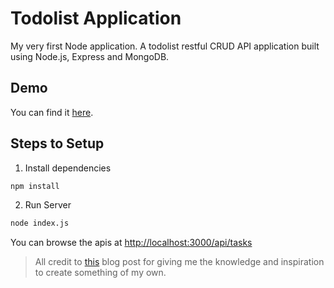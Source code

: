 # Todolist Application

My very first Node application. A todolist restful CRUD API application built using Node.js, Express and MongoDB.

## Demo
You can find it [here](https://mayatsa-todolist.herokuapp.com).

## Steps to Setup

1. Install dependencies

```bash
npm install
```

2. Run Server

```bash
node index.js
```

You can browse the apis at <http://localhost:3000/api/tasks>

> All credit to [this](https://www.callicoder.com/node-js-express-mongodb-restful-crud-api-tutorial/) blog post for giving me the knowledge and inspiration to create something of my own. 
